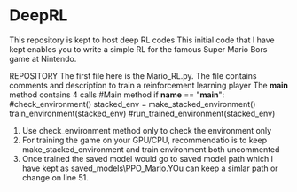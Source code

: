 # DeepRL
This repository is kept to host deep RL codes
This initial code that I have kept enables you to write a simple RL for the famous Super Mario Bors game at Nintendo. 

REPOSITORY
The first file here is the Mario_RL.py. The file contains comments and description to train a reinforcement learning player
The __main__ method contains 4 calls 
#Main method
if __name__ == "__main__":
    #check_environment()
    stacked_env = make_stacked_environment()
    train_environment(stacked_env)
    #run_trained_environment(stacked_env)
    
 1. Use check_environment method only to check the environment only
 2. For training the game on your GPU/CPU, recommendatio is to keep make_stacked_environment and train environment both uncommented
 3. Once trained the saved model would go to saved model path which I have kept as saved_models\PPO_Mario.YOu can keep a simlar path or change on line 51.
